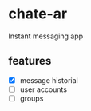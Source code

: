 # chate-ar

Instant messaging app

## features
- [X] message historial
- [ ] user accounts
- [ ] groups